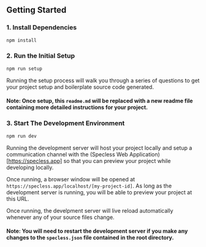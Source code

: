 ## Getting Started

### 1. Install Dependencies

```bash
npm install
```

### 2. Run the Initial Setup

```bash
npm run setup
```
Running the setup process will walk you through a series of questions to get your project setup and boilerplate source code generated.

#### Note: Once setup, this `readme.md` will be replaced with a new readme file containing more detailed instructions for your project. 

### 3. Start The Development Environment

```bash
npm run dev
```
Running the development server will host your project locally and setup a communication channel with the (Specless Web Application)[https://specless.app] so that you can preview your project while developing locally. 

Once running, a browser window will be opened at `https://specless.app/localhost/[my-project-id]`. As long as the development server is running, you will be able to preview your project at this URL.

Once running, the develpment server will live reload automatically whenever any of your source files change.

#### Note: You will need to restart the development server if you make any changes to the `specless.json` file contained in the root directory.